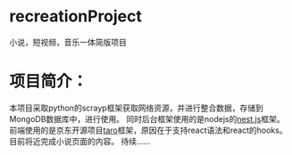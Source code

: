 # recreationProject
小说，短视频，音乐一体简版项目
# 项目简介：
本项目采取python的scrayp框架获取网络资源，并进行整合数据，存储到MongoDB数据库中，进行使用。
同时后台框架使用的是nodejs的<a href="https://nestjs.com/">nest.js</a>框架。
前端使用的是京东开源项目<a href="">taro</a>框架，原因在于支持react语法和react的hooks。
目前将近完成小说页面的内容。
待续......
